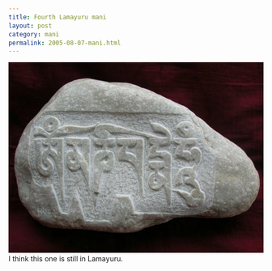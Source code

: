 ```yaml
---
title: Fourth Lamayuru mani 
layout: post
category: mani
permalink: 2005-08-07-mani.html
---
```



![mani 4](/assets/images/mani/mani4.jpg)  
I think this one is still in Lamayuru.
